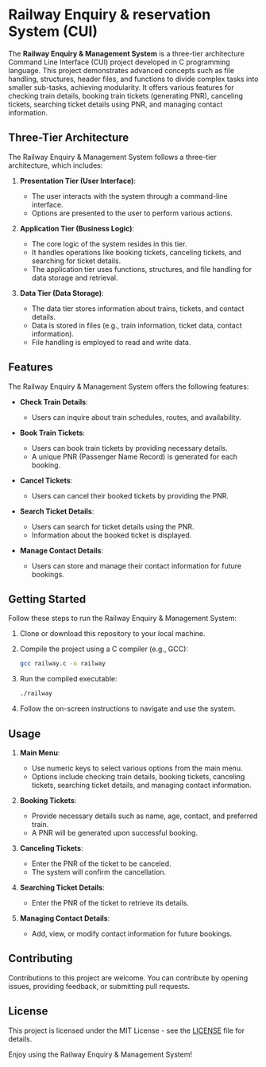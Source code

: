 # Railway Enquiry & reservation System (CUI)

The **Railway Enquiry & Management System** is a three-tier architecture Command Line Interface (CUI) project developed in C programming language. This project demonstrates advanced concepts such as file handling, structures, header files, and functions to divide complex tasks into smaller sub-tasks, achieving modularity. It offers various features for checking train details, booking train tickets (generating PNR), canceling tickets, searching ticket details using PNR, and managing contact information.

## Three-Tier Architecture

The Railway Enquiry & Management System follows a three-tier architecture, which includes:

1. **Presentation Tier (User Interface)**:
   - The user interacts with the system through a command-line interface.
   - Options are presented to the user to perform various actions.

2. **Application Tier (Business Logic)**:
   - The core logic of the system resides in this tier.
   - It handles operations like booking tickets, canceling tickets, and searching for ticket details.
   - The application tier uses functions, structures, and file handling for data storage and retrieval.

3. **Data Tier (Data Storage)**:
   - The data tier stores information about trains, tickets, and contact details.
   - Data is stored in files (e.g., train information, ticket data, contact information).
   - File handling is employed to read and write data.

## Features

The Railway Enquiry & Management System offers the following features:

- **Check Train Details**:
  - Users can inquire about train schedules, routes, and availability.

- **Book Train Tickets**:
  - Users can book train tickets by providing necessary details.
  - A unique PNR (Passenger Name Record) is generated for each booking.

- **Cancel Tickets**:
  - Users can cancel their booked tickets by providing the PNR.

- **Search Ticket Details**:
  - Users can search for ticket details using the PNR.
  - Information about the booked ticket is displayed.

- **Manage Contact Details**:
  - Users can store and manage their contact information for future bookings.

## Getting Started

Follow these steps to run the Railway Enquiry & Management System:

1. Clone or download this repository to your local machine.

2. Compile the project using a C compiler (e.g., GCC):

   ```bash
   gcc railway.c -o railway
   ```

3. Run the compiled executable:

   ```bash
   ./railway
   ```

4. Follow the on-screen instructions to navigate and use the system.

## Usage

1. **Main Menu**:
   - Use numeric keys to select various options from the main menu.
   - Options include checking train details, booking tickets, canceling tickets, searching ticket details, and managing contact information.

2. **Booking Tickets**:
   - Provide necessary details such as name, age, contact, and preferred train.
   - A PNR will be generated upon successful booking.

3. **Canceling Tickets**:
   - Enter the PNR of the ticket to be canceled.
   - The system will confirm the cancellation.

4. **Searching Ticket Details**:
   - Enter the PNR of the ticket to retrieve its details.

5. **Managing Contact Details**:
   - Add, view, or modify contact information for future bookings.

## Contributing

Contributions to this project are welcome. You can contribute by opening issues, providing feedback, or submitting pull requests.

## License

This project is licensed under the MIT License - see the [LICENSE](LICENSE) file for details.

Enjoy using the Railway Enquiry & Management System!
